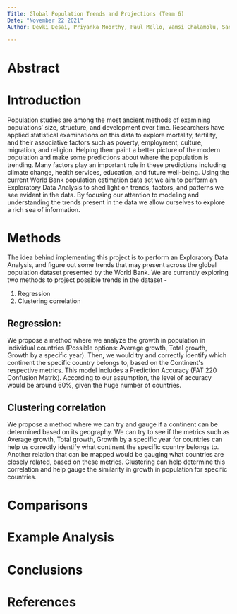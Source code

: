 ```yaml
---
Title: Global Population Trends and Projections (Team 6)
Date: "November 22 2021"
Author: Devki Desai, Priyanka Moorthy, Paul Mello, Vamsi Chalamolu, San José State University

---
```


# Abstract

# Introduction
Population studies are among the most ancient methods of examining populations’ size, structure, and development over time. Researchers have applied statistical examinations on this data to explore mortality, fertility, and their associative factors such as poverty, employment, culture, migration, and religion. Helping them paint a better picture of the modern population and make some predictions about where the population is trending. Many factors play an important role in these predictions including climate change, health services, education, and future well-being. 
Using the current World Bank population estimation data set we aim to perform an Exploratory Data Analysis to shed light on trends, factors, and patterns we see evident in the data. By focusing our attention to modeling and understanding the trends present in the data we allow ourselves to explore a rich sea of information.

# Methods
The idea behind implementing this project is to perform an Exploratory Data Analysis, and figure out some trends that may present across the global population dataset presented by the World Bank. We are currently exploring two methods to project possible trends in the dataset - 
1. Regression
2. Clustering correlation

## Regression:
We propose a method where we analyze the growth in population in individual countries (Possible options: Average growth, Total growth, Growth by a specific year). Then, we would try and correctly identify which continent the specific country belongs to, based on the Continent's respective metrics. This model includes a Prediction Accuracy (FAT 220 Confusion Matrix). According to our assumption, the level of accuracy would be around 60%, given the huge number of countries.

## Clustering correlation
We propose a method where we can try and gauge if a continent can be determined based on its geography. We can try to see if the metrics such as Average growth, Total growth, Growth by a specific year for countries can help us correctly identify what continent the specific country belongs to. Another relation that can be mapped would be gauging what countries are closely related, based on these metrics. Clustering can help determine this correlation and help gauge the similarity in growth in population for specific countries. 

# Comparisons

# Example Analysis

# Conclusions


# References
